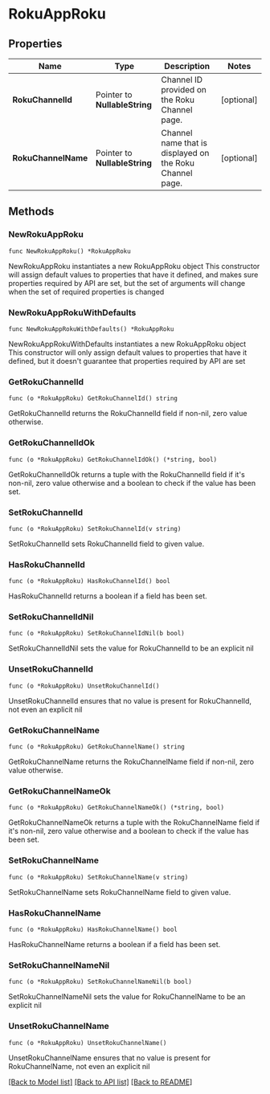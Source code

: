 # RokuAppRoku

## Properties

Name | Type | Description | Notes
------------ | ------------- | ------------- | -------------
**RokuChannelId** | Pointer to **NullableString** | Channel ID provided on the Roku Channel page. | [optional] 
**RokuChannelName** | Pointer to **NullableString** | Channel name that is displayed on the Roku Channel page. | [optional] 

## Methods

### NewRokuAppRoku

`func NewRokuAppRoku() *RokuAppRoku`

NewRokuAppRoku instantiates a new RokuAppRoku object
This constructor will assign default values to properties that have it defined,
and makes sure properties required by API are set, but the set of arguments
will change when the set of required properties is changed

### NewRokuAppRokuWithDefaults

`func NewRokuAppRokuWithDefaults() *RokuAppRoku`

NewRokuAppRokuWithDefaults instantiates a new RokuAppRoku object
This constructor will only assign default values to properties that have it defined,
but it doesn't guarantee that properties required by API are set

### GetRokuChannelId

`func (o *RokuAppRoku) GetRokuChannelId() string`

GetRokuChannelId returns the RokuChannelId field if non-nil, zero value otherwise.

### GetRokuChannelIdOk

`func (o *RokuAppRoku) GetRokuChannelIdOk() (*string, bool)`

GetRokuChannelIdOk returns a tuple with the RokuChannelId field if it's non-nil, zero value otherwise
and a boolean to check if the value has been set.

### SetRokuChannelId

`func (o *RokuAppRoku) SetRokuChannelId(v string)`

SetRokuChannelId sets RokuChannelId field to given value.

### HasRokuChannelId

`func (o *RokuAppRoku) HasRokuChannelId() bool`

HasRokuChannelId returns a boolean if a field has been set.

### SetRokuChannelIdNil

`func (o *RokuAppRoku) SetRokuChannelIdNil(b bool)`

 SetRokuChannelIdNil sets the value for RokuChannelId to be an explicit nil

### UnsetRokuChannelId
`func (o *RokuAppRoku) UnsetRokuChannelId()`

UnsetRokuChannelId ensures that no value is present for RokuChannelId, not even an explicit nil
### GetRokuChannelName

`func (o *RokuAppRoku) GetRokuChannelName() string`

GetRokuChannelName returns the RokuChannelName field if non-nil, zero value otherwise.

### GetRokuChannelNameOk

`func (o *RokuAppRoku) GetRokuChannelNameOk() (*string, bool)`

GetRokuChannelNameOk returns a tuple with the RokuChannelName field if it's non-nil, zero value otherwise
and a boolean to check if the value has been set.

### SetRokuChannelName

`func (o *RokuAppRoku) SetRokuChannelName(v string)`

SetRokuChannelName sets RokuChannelName field to given value.

### HasRokuChannelName

`func (o *RokuAppRoku) HasRokuChannelName() bool`

HasRokuChannelName returns a boolean if a field has been set.

### SetRokuChannelNameNil

`func (o *RokuAppRoku) SetRokuChannelNameNil(b bool)`

 SetRokuChannelNameNil sets the value for RokuChannelName to be an explicit nil

### UnsetRokuChannelName
`func (o *RokuAppRoku) UnsetRokuChannelName()`

UnsetRokuChannelName ensures that no value is present for RokuChannelName, not even an explicit nil

[[Back to Model list]](../README.md#documentation-for-models) [[Back to API list]](../README.md#documentation-for-api-endpoints) [[Back to README]](../README.md)


